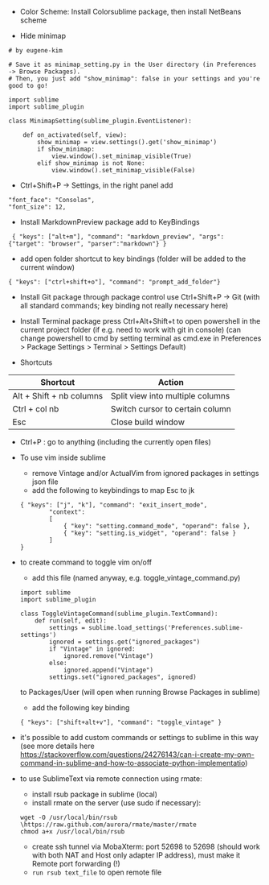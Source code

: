 
* Color Scheme: Install Colorsublime package, then install NetBeans scheme

* Hide minimap

```
# by eugene-kim 

# Save it as minimap_setting.py in the User directory (in Preferences -> Browse Packages).
# Then, you just add "show_minimap": false in your settings and you're good to go!

import sublime
import sublime_plugin

class MinimapSetting(sublime_plugin.EventListener):

    def on_activated(self, view):
        show_minimap = view.settings().get('show_minimap')
        if show_minimap:
            view.window().set_minimap_visible(True)
        elif show_minimap is not None:
            view.window().set_minimap_visible(False)
```

* Ctrl+Shift+P -> Settings, 
in the right panel add 

```
"font_face": "Consolas",
"font_size": 12,
```

* Install MarkdownPreview package
add to KeyBindings
```
 { "keys": ["alt+m"], "command": "markdown_preview", "args": {"target": "browser", "parser":"markdown"} }
```

* add open folder shortcut to key bindings (folder will be added to the current window)

```
{ "keys": ["ctrl+shift+o"], "command": "prompt_add_folder"}
```

* Install Git package through package control
use Ctrl+Shift+P -> Git (with all standard commands; key binding not really necessary here)

* Install Terminal package
press Ctrl+Alt+Shift+t to open powershell in the current project folder (if e.g. need to work with git in console)
(can change powershell to cmd by setting terminal as cmd.exe in Preferences > Package Settings > Terminal > Settings Default)

* Shortcuts

| Shortcut | Action |
| ------------ | ------------- |
| Alt + Shift + nb columns| Split view into multiple columns |
| Ctrl + col nb| Switch cursor to certain column |
|Esc | Close build window |


* Ctrl+P : go to anything (including the currently open files)


* To use vim inside sublime 
	- remove Vintage and/or ActualVim from ignored packages in settings json file
	- add the following to keybindings to map Esc to jk
	```
	{ "keys": ["j", "k"], "command": "exit_insert_mode",
            "context":
            [
                { "key": "setting.command_mode", "operand": false },
                { "key": "setting.is_widget", "operand": false }
            ]
    }
	``` 

* to create command to toggle vim on/off
	- add this file (named anyway, e.g. toggle_vintage_command.py)
	```
	import sublime
	import sublime_plugin

	class ToggleVintageCommand(sublime_plugin.TextCommand):
	    def run(self, edit):
	        settings = sublime.load_settings('Preferences.sublime-settings')
	        ignored = settings.get("ignored_packages")
	        if "Vintage" in ignored:
	            ignored.remove("Vintage")
	        else:
	            ignored.append("Vintage")
	        settings.set("ignored_packages", ignored)
    ```
    to Packages/User (will open when running Browse Packages in sublime)

    - add the following key binding
    ```
    { "keys": ["shift+alt+v"], "command": "toggle_vintage" }
    ```


* it's possible to add custom commands or settings to sublime in this way
(see more details here https://stackoverflow.com/questions/24276143/can-i-create-my-own-command-in-sublime-and-how-to-associate-python-implementatio)

* to use SublimeText via remote connection using rmate:
	- install rsub package in sublime (local)
	- install rmate on the server (use sudo if necessary): 
	```
	wget -O /usr/local/bin/rsub \https://raw.github.com/aurora/rmate/master/rmate
	chmod a+x /usr/local/bin/rsub
	```
	- create ssh tunnel via MobaXterm: port 52698 to 52698 (should work with both NAT and Host only adapter IP address), must make it Remote port forwarding (!)
	- ```run rsub text_file``` to open remote file 